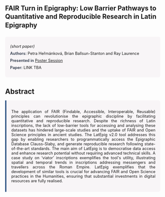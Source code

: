 
<style>    
    h2 {
        margin-top: 0;
        margin-bottom: 1.5rem;
        line-height: 1.3;
    }
    
    h3 {
        margin-top: 2rem;
        margin-bottom: 1rem;
        font-size: 1.4rem;
        font-weight:bold;
    }
    
    .metadata {
        background-color: rgba(96,24,67,0.03);
        padding: 1rem;
        font-size:0.8rem;
        border-radius: 6px;
        margin-bottom: 2rem;
    }
    
    .metadata p {
        margin: 0.5rem 0;
    }
    
    .abstract {
        text-align: justify;
        font-size:0.8rem;
        padding: 1rem;
        background-color: rgba(96,24,67,0.03);
        border-left: 4px solid #2c5282;
        border-radius: 0 6px 6px 0;
    }
    
    strong {
        color: #2d3748;
        font-weight: 600;
    }
</style>
<main role="main">
<h2>FAIR Turn in Epigraphy: Low Barrier Pathways to Quantitative and Reproducible Research in Latin Epigraphy</h2>

<section class="metadata">
<p style='font-size:0.8rem'><i>(short paper)</i></p>
<p><strong>Authors:</strong> Petra Heřmánková, Brian Ballsun-Stanton and Ray Laurence</p>
<p><strong>Presented in</strong> <a href="/programme/#postersession">Poster Session</a></p>
<p><strong>Paper:</strong> LINK TBA</p>
</section>

<section>
<h3>Abstract</h3>
<div class="abstract">
<p>The application of FAIR (Findable, Accessible, Interoperable, Reusable) principles can revolutionise the epigraphic discipline by facilitating quantitative and reproducible research. Despite the richness of Latin inscriptions, the lack of low-barrier tools for accessing and analysing these datasets has hindered large-scale studies and the uptake of FAIR and Open Science principles in ancient studies. The  LatEpig  v2.0 tool addresses this gap by enabling researchers to programmatically access the  Epigraphic Database Clauss-Slaby, and generate reproducible research following state-of-the-art standards. The main aim of  LatEpig  is to democratise data access and enhance research potential without requiring advanced technical skills. A case study on ‘viator’ inscriptions exemplifies the tool's utility, illustrating spatial and temporal trends in inscriptions addressing messengers and travellers across the Roman Empire.  LatEpig  exemplifies that the development of similar tools is crucial for advancing FAIR and Open Science practices in the Humanities, ensuring that substantial investments in digital resources are fully realised.</p>
</div>
</section>
</main>